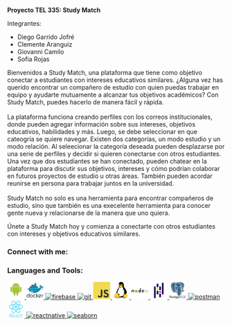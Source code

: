 **Proyecto TEL 335: Study Match**

 Integrantes: 
 * Diego Garrido Jofré <br>
 * Clemente Aranguiz <br>
 * Giovanni Camilo <br>
 * Sofia Rojas <br>
              
Bienvenidos a Study Match, una plataforma que tiene como objetivo conectar a estudiantes con intereses educativos similares. ¿Alguna vez has querido encontrar un compañero de estudio con quien puedas trabajar en equipo y ayudarte mutuamente a alcanzar tus objetivos académicos? Con Study Match, puedes hacerlo de manera fácil y rápida. <br><br>
La plataforma funciona creando perfiles con los correos institucionales, donde pueden agregar información sobre sus intereses, objetivos educativos, habilidades y más. Luego, se debe seleccionar en que cateogría se quiere navegar. Existen dos categorias, un modo estudio y un modo relación. Al seleecionar la categoría deseada pueden desplazarse por una serie de perfiles y decidir si quieren conectarse con otros estudiantes. Una vez que dos estudiantes se han conectado, pueden chatear en la plataforma para discutir sus objetivos, intereses y cómo podrían colaborar en futuros proyectos de estudio u otras áreas. También pueden acordar reunirse en persona para trabajar juntos en la universidad. <br><br>
Study Match no solo es una herramienta para encontrar compañeros de estudio, sino que también es una execelente herramienta para conocer gente nueva y relacionarse de la manera que uno quiera. 

Únete a Study Match hoy y comienza a conectarte con otros estudiantes con intereses y objetivos educativos similares. 

<h3 align="left">Connect with me:</h3>
<p align="left">
</p>

<h3 align="left">Languages and Tools:</h3>
<p align="left"> <a href="https://developer.android.com" target="_blank" rel="noreferrer"> <img src="https://raw.githubusercontent.com/devicons/devicon/master/icons/android/android-original-wordmark.svg" alt="android" width="40" height="40"/> </a> <a href="https://www.docker.com/" target="_blank" rel="noreferrer"> <img src="https://raw.githubusercontent.com/devicons/devicon/master/icons/docker/docker-original-wordmark.svg" alt="docker" width="40" height="40"/> </a> <a href="https://firebase.google.com/" target="_blank" rel="noreferrer"> <img src="https://www.vectorlogo.zone/logos/firebase/firebase-icon.svg" alt="firebase" width="40" height="40"/> </a> <a href="https://git-scm.com/" target="_blank" rel="noreferrer"> <img src="https://www.vectorlogo.zone/logos/git-scm/git-scm-icon.svg" alt="git" width="40" height="40"/> </a> <a href="https://developer.mozilla.org/en-US/docs/Web/JavaScript" target="_blank" rel="noreferrer"> <img src="https://raw.githubusercontent.com/devicons/devicon/master/icons/javascript/javascript-original.svg" alt="javascript" width="40" height="40"/> </a> <a href="https://www.linux.org/" target="_blank" rel="noreferrer"> <img src="https://raw.githubusercontent.com/devicons/devicon/master/icons/linux/linux-original.svg" alt="linux" width="40" height="40"/> </a> <a href="https://nodejs.org" target="_blank" rel="noreferrer"> <img src="https://raw.githubusercontent.com/devicons/devicon/master/icons/nodejs/nodejs-original-wordmark.svg" alt="nodejs" width="40" height="40"/> </a> <a href="https://pandas.pydata.org/" target="_blank" rel="noreferrer"> <img src="https://raw.githubusercontent.com/devicons/devicon/2ae2a900d2f041da66e950e4d48052658d850630/icons/pandas/pandas-original.svg" alt="pandas" width="40" height="40"/> </a> <a href="https://www.postgresql.org" target="_blank" rel="noreferrer"> <img src="https://raw.githubusercontent.com/devicons/devicon/master/icons/postgresql/postgresql-original-wordmark.svg" alt="postgresql" width="40" height="40"/> </a> <a href="https://postman.com" target="_blank" rel="noreferrer"> <img src="https://www.vectorlogo.zone/logos/getpostman/getpostman-icon.svg" alt="postman" width="40" height="40"/> </a> <a href="https://reactjs.org/" target="_blank" rel="noreferrer"> <img src="https://raw.githubusercontent.com/devicons/devicon/master/icons/react/react-original-wordmark.svg" alt="react" width="40" height="40"/> </a> <a href="https://reactnative.dev/" target="_blank" rel="noreferrer"> <img src="https://reactnative.dev/img/header_logo.svg" alt="reactnative" width="40" height="40"/> </a> <a href="https://seaborn.pydata.org/" target="_blank" rel="noreferrer"> <img src="https://seaborn.pydata.org/_images/logo-mark-lightbg.svg" alt="seaborn" width="40" height="40"/> </a> </p>
